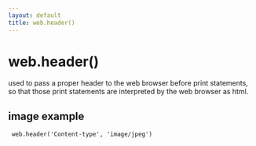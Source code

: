 ```yaml
---
layout: default
title: web.header()
---
```


# web.header()

used to pass a proper header to the web browser before print statements, so that those print statements are interpreted by the web browser as html.  


## image example

     web.header('Content-type', 'image/jpeg') 
